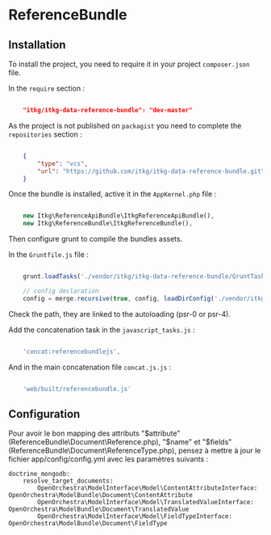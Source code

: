 ReferenceBundle
===============

Installation
------------

To install the project, you need to require it in your project `composer.json` file.

In the `require` section :

```json

    "itkg/itkg-data-reference-bundle": "dev-master"

```

As the project is not published on `packagist` you need to complete the `repositories` section :

```json

    {
        "type": "vcs",
        "url": "https://github.com/itkg/itkg-data-reference-bundle.git"
    }
```

Once the bundle is installed, active it in the `AppKernel.php` file :

```php

    new Itkg\ReferenceApiBundle\ItkgReferenceApiBundle(),
    new Itkg\ReferenceBundle\ItkgReferenceBundle(),
```

Then configure grunt to compile the bundles assets.

In the `Gruntfile.js` file :

```js

    grunt.loadTasks('./vendor/itkg/itkg-data-reference-bundle/GruntTasks');

    // config declaration
    config = merge.recursive(true, config, loadDirConfig('./vendor/itkg/itkg-data-reference-bundle/GruntTasks/Options/'));
```

Check the path, they are linked to the autoloading (psr-0 or psr-4).

Add the concatenation task in the `javascript_tasks.js` :

```js

    'concat:referencebundlejs',
```

And in the main concatenation file `concat.js.js` :

```js

    'web/built/referencebundle.js'
```

Configuration
-------------

Pour avoir le bon mapping des attributs "$attribute" (ReferenceBundle\Document\Reference.php),
"$name" et "$fields" (ReferenceBundle\Document\ReferenceType.php),
pensez à mettre à jour le fichier app/config/config.yml avec les paramètres suivants :

```
doctrine_mongodb:
    resolve_target_documents:
        OpenOrchestra\ModelInterface\Model\ContentAttributeInterface: OpenOrchestra\ModelBundle\Document\ContentAttribute
        OpenOrchestra\ModelInterface\Model\TranslatedValueInterface: OpenOrchestra\ModelBundle\Document\TranslatedValue
        OpenOrchestra\ModelInterface\Model\FieldTypeInterface: OpenOrchestra\ModelBundle\Document\FieldType
```
